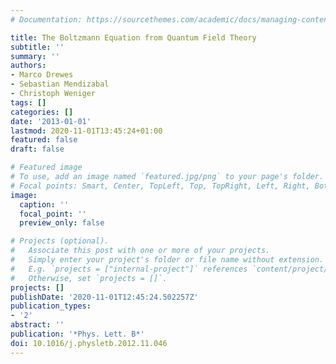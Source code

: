 ```yaml
---
# Documentation: https://sourcethemes.com/academic/docs/managing-content/

title: The Boltzmann Equation from Quantum Field Theory
subtitle: ''
summary: ''
authors:
- Marco Drewes
- Sebastian Mendizabal
- Christoph Weniger
tags: []
categories: []
date: '2013-01-01'
lastmod: 2020-11-01T13:45:24+01:00
featured: false
draft: false

# Featured image
# To use, add an image named `featured.jpg/png` to your page's folder.
# Focal points: Smart, Center, TopLeft, Top, TopRight, Left, Right, BottomLeft, Bottom, BottomRight.
image:
  caption: ''
  focal_point: ''
  preview_only: false

# Projects (optional).
#   Associate this post with one or more of your projects.
#   Simply enter your project's folder or file name without extension.
#   E.g. `projects = ["internal-project"]` references `content/project/deep-learning/index.md`.
#   Otherwise, set `projects = []`.
projects: []
publishDate: '2020-11-01T12:45:24.502257Z'
publication_types:
- '2'
abstract: ''
publication: '*Phys. Lett. B*'
doi: 10.1016/j.physletb.2012.11.046
---
```


